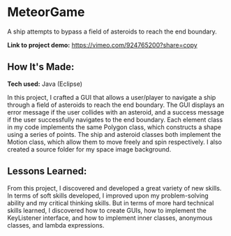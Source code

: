 # MeteorGame
A ship attempts to bypass a field of asteroids to reach the end boundary.

**Link to project demo:** https://vimeo.com/924765200?share=copy

## How It's Made:

**Tech used:** Java (Eclipse) 

In this project, I crafted a GUI that allows a user/player to navigate a ship through a field of asteroids to reach the end boundary. The GUI displays an error message if the user collides with an asteroid, and a success message if the user successfully navigates to the end boundary. Each element class in my code implements the same Polygon class, which constructs a shape using a series of points. The ship and asteroid classes both implement the Motion class, which allow them to move freely and spin respectively. I also created a source folder for my space image background.

## Lessons Learned:

From this project, I discovered and developed a great variety of new skills. In terms of soft skills developed, I improved upon my problem-solving ability and my critical thinking skills. But in terms of more hard technical skills learned, I discovered how to create GUIs, how to implement the KeyListener interface, and how to implement inner classes, anonymous classes, and lambda expressions. 
